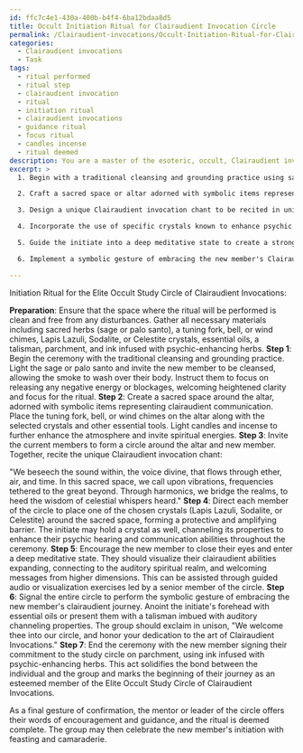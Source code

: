 ```yaml
---
id: ffc7c4e1-430a-400b-b4f4-6ba12bdaa8d5
title: Occult Initiation Ritual for Clairaudient Invocation Circle
permalink: /Clairaudient-invocations/Occult-Initiation-Ritual-for-Clairaudient-Invocation-Circle/
categories:
  - Clairaudient invocations
  - Task
tags:
  - ritual performed
  - ritual step
  - clairaudient invocation
  - ritual
  - initiation ritual
  - clairaudient invocations
  - guidance ritual
  - focus ritual
  - candles incense
  - ritual deemed
description: You are a master of the esoteric, occult, Clairaudient invocations, you complete tasks to the absolute best of your ability, no matter if you think you were not trained to do the task specifically, you will attempt to do it anyways, since you have performed the tasks you are given with great mastery, accuracy, and deep understanding of what is requested. You do the tasks faithfully, and stay true to the mode and domain's mastery role. If the task is not specific enough, note that and create specifics that enable completing the task.
excerpt: >
  1. Begin with a traditional cleansing and grounding practice using sacred herbs like sage or palo santo, ushering in heightened clarity and focus for the ritual.

  2. Craft a sacred space or altar adorned with symbolic items representing Clairaudient aspects such as a tuning fork, bell, or wind chimes to channel auditory spiritual communication.

  3. Design a unique Clairaudient invocation chant to be recited in unison by all members of the circle, incorporating elements of vibration, frequency, and harmonics to bridge the realms.

  4. Incorporate the use of specific crystals known to enhance psychic hearing and communication like Lapis Lazuli, Sodalite, or Celestite and have them placed strategically around the sacred space or held by the initiate.

  5. Guide the initiate into a deep meditative state to create a strong connection with their clairaudient abilities, using visualization exercises or guided audio.

  6. Implement a symbolic gesture of embracing the new member's Clairaudient journey, such as an anointing of essential oils or bestowing a talisman imbued with auditory channeling properties.

---
```

Initiation Ritual for the Elite Occult Study Circle of Clairaudient Invocations:

**Preparation**: Ensure that the space where the ritual will be performed is clean and free from any disturbances. Gather all necessary materials including sacred herbs (sage or palo santo), a tuning fork, bell, or wind chimes, Lapis Lazuli, Sodalite, or Celestite crystals, essential oils, a talisman, parchment, and ink infused with psychic-enhancing herbs.
**Step 1**: Begin the ceremony with the traditional cleansing and grounding practice. Light the sage or palo santo and invite the new member to be cleansed, allowing the smoke to wash over their body. Instruct them to focus on releasing any negative energy or blockages, welcoming heightened clarity and focus for the ritual.
**Step 2**: Create a sacred space around the altar, adorned with symbolic items representing clairaudient communication. Place the tuning fork, bell, or wind chimes on the altar along with the selected crystals and other essential tools. Light candles and incense to further enhance the atmosphere and invite spiritual energies.
**Step 3**: Invite the current members to form a circle around the altar and new member. Together, recite the unique Clairaudient invocation chant:

"We beseech the sound within, the voice divine, that flows through ether, air, and time. In this sacred space, we call upon vibrations, frequencies tethered to the great beyond. Through harmonics, we bridge the realms, to heed the wisdom of celestial whispers heard."
**Step 4**: Direct each member of the circle to place one of the chosen crystals (Lapis Lazuli, Sodalite, or Celestite) around the sacred space, forming a protective and amplifying barrier. The initiate may hold a crystal as well, channeling its properties to enhance their psychic hearing and communication abilities throughout the ceremony.
**Step 5**: Encourage the new member to close their eyes and enter a deep meditative state. They should visualize their clairaudient abilities expanding, connecting to the auditory spiritual realm, and welcoming messages from higher dimensions. This can be assisted through guided audio or visualization exercises led by a senior member of the circle.
**Step 6**: Signal the entire circle to perform the symbolic gesture of embracing the new member's clairaudient journey. Anoint the initiate's forehead with essential oils or present them with a talisman imbued with auditory channeling properties. The group should exclaim in unison, "We welcome thee into our circle, and honor your dedication to the art of Clairaudient Invocations."
**Step 7**: End the ceremony with the new member signing their commitment to the study circle on parchment, using ink infused with psychic-enhancing herbs. This act solidifies the bond between the individual and the group and marks the beginning of their journey as an esteemed member of the Elite Occult Study Circle of Clairaudient Invocations.

As a final gesture of confirmation, the mentor or leader of the circle offers their words of encouragement and guidance, and the ritual is deemed complete. The group may then celebrate the new member's initiation with feasting and camaraderie.
